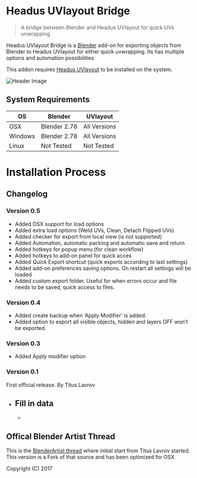 # Headus UVlayout Bridge

>A bridge between Blender and Headus UVlayout for quick UVs unwrapping

Headus UVlayout Bridge is a [Blender](https://www.blender.org) add-on for exporting objects from Blender to Headus UVlayout for either quick uvwrapping. Its has multiple options and automation possibilities

This addon requires [Headus UVlayout](https://www.uvlayout.com/) to be installed on the system.


![Header Image](https://github.com/schroef/uvlayout_bridge/blob/master/wiki/images/suzanne-header-image.jpg)


## System Requirements

| **OS** | **Blender** | **UVlayout** |
| ------------- | ------------- | ------------- |
| OSX | Blender 2.78 | All Versions |
| Windows | Blender 2.78 | All Versions |
| Linux | Not Tested | Not Tested |


# Installation Process


## Changelog

### Version 0.5
- Added OSX support for load options
- Added extra load options (Weld UVs, Clean, Detach Flipped UVs)
- Added checker for export from local view (is not supported)
- Added Automation, automatic packing and automatic save and return
- Added hotkeys for popup menu (for clean workflow)
- Added hotkeys to add-on panel for quick acces
- Added Quick Export shortcut (quick exports according to last settings)
- Added add-on preferences saving options. On restart all settings will be loaded
- Added custom export folder. Useful for when errors occur and file needs to be saved, quick access to files.

### Version 0.4
- Added create backup when ‘Apply Modifier’ is added.
- Added option to export all visible objects, hidden and layers OFF won’t be exported.

### Version 0.3
- Added Apply modifier option

### Version 0.1
First official release. By Titus Lavrov

- Fill in data
    -
    -

## Offical Blender Artist Thread
This is the [BlenderArtist thread](https://blenderartists.org/forum/showthread.php?441849-Add-on-Blender-lt-gt-UVLayout-bridge) where initial start from Titus Lavrov started. This version is a Fork of that source and has been optimized for OSX

Copyright (C) 2017
